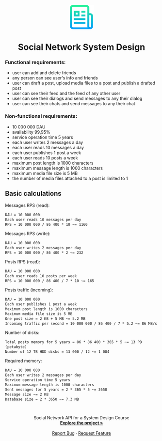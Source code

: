 <div align="center">
  <a href="https://github.com/chistyakoviv/social_network_system_design">
    <img src="images/logo.png" alt="Logo" width="80" height="80">
  </a>

  <br>
  <h1 align="center">Social Network System Design</h3>
</div>

  ### Functional requirements:

  - user can add and delete friends
  - any person can see user's info and friends
  - user can draft a post, upload media files to a post and publish a drafted post
  - user can see their feed and the feed of any other user
  - user can see their dialogs and send messages to any their dialog
  - user can see their chats and send messages to any their chat

  ### Non-functional requirements:

  - 10 000 000 DAU
  - availability 99,95%
  - service operation time 5 years
  - each user writes 2 messages a day
  - each user reads 10 messages a day
  - each user publishes 1 post a week
  - each user reads 10 posts a week
  - maximum post length is 1000 characters
  - maximum message length is 1000 characters
  - maximum media file size is 5 MB
  - the number of media files attached to a post is limited to 1

  ## Basic calculations

  Messages RPS (read):

    DAU = 10 000 000
    Each user reads 10 messages per day
    RPS = 10 000 000 / 86 400 * 10 ~= 1160

  Messages RPS (write):

    DAU = 10 000 000
    Each user writes 2 messages per day
    RPS = 10 000 000 / 86 400 * 2 ~= 232

  Posts RPS (read):

    DAU = 10 000 000
    Each user reads 10 posts per week
    RPS = 10 000 000 / 86 400 / 7 * 10 ~= 165

  Posts traffic (incoming):

    DAU = 10 000 000
    Each user publishes 1 post a week
    Maximum post length is 1000 characters
    Maximum media file size is 5 MB
    One post size = 2 KB + 5 MB ~= 5.2 MB
    Incoming traffic per second = 10 000 000 / 86 400 / 7 * 5.2 ~= 86 MB/s

  Number of disks:

    Total posts memory for 5 years = 86 * 86 400 * 365 * 5 ~= 13 PB (petabyte)
    Number of 12 TB HDD disks = 13 000 / 12 ~= 1 084

  Required memory:

    DAU = 10 000 000
    Each user writes 2 messages per day
    Service operation time 5 years
    Maximum message length is 1000 characters
    Sent messages for 5 years = 2 * 365 * 5 ~= 3650
    Message size ~= 2 KB
    Database size = 2 * 3650 ~= 7.3 MB

<br>
<p align="center">
  Social Network API for a System Design Course
  <br />
  <a href="https://github.com/chistyakoviv/social_network_system_design/api/rest_api.yml"><strong>Explore the project »</strong></a>
  <br />
  <br />
  <a href="https://github.com/chistyakoviv/social_network_system_design/issues">Report Bug</a>
  ·
  <a href="https://github.com/chistyakoviv/social_network_system_design/issues">Request Feature</a>
</p>